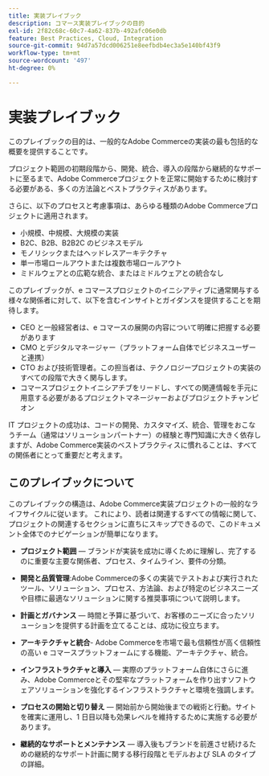 ```yaml
---
title: 実装プレイブック
description: コマース実装プレイブックの目的
exl-id: 2f82c68c-60c7-4a62-837b-492afc06e0db
feature: Best Practices, Cloud, Integration
source-git-commit: 94d7a57dcd006251e8eefbdb4ec3a5e140bf43f9
workflow-type: tm+mt
source-wordcount: '497'
ht-degree: 0%

---
```


# 実装プレイブック

このプレイブックの目的は、一般的なAdobe Commerceの実装の最も包括的な概要を提供することです。

プロジェクト範囲の初期段階から、開発、統合、導入の段階から継続的なサポートに至るまで、Adobe Commerceプロジェクトを正常に開始するために検討する必要がある、多くの方法論とベストプラクティスがあります。

さらに、以下のプロセスと考慮事項は、あらゆる種類のAdobe Commerceプロジェクトに適用されます。

- 小規模、中規模、大規模の実装
- B2C、B2B、B2B2C のビジネスモデル
- モノリシックまたはヘッドレスアーキテクチャ
- 単一市場ロールアウトまたは複数市場ロールアウト
- ミドルウェアとの広範な統合、またはミドルウェアとの統合なし

このプレイブックが、e コマースプロジェクトのイニシアティブに通常関与する様々な関係者に対して、以下を含むインサイトとガイダンスを提供することを期待します。

- CEO と一般経営者は、e コマースの展開の内容について明確に把握する必要があります
- CMO とデジタルマネージャー（プラットフォーム自体でビジネスユーザーと連携）
- CTO および技術管理者。この担当者は、テクノロジープロジェクトの実装のすべての段階で大きく関与します。
- コマースプロジェクトイニシアチブをリードし、すべての関連情報を手元に用意する必要があるプロジェクトマネージャーおよびプロジェクトチャンピオン

IT プロジェクトの成功は、コードの開発、カスタマイズ、統合、管理をおこなうチーム（通常はソリューションパートナー）の経験と専門知識に大きく依存しますが、Adobe Commerce実装のベストプラクティスに慣れることは、すべての関係者にとって重要だと考えます。

## このプレイブックについて

このプレイブックの構造は、Adobe Commerce実装プロジェクトの一般的なライフサイクルに従います。 これにより、読者は関連するすべての情報に関して、プロジェクトの関連するセクションに直ちにスキップできるので、このドキュメント全体でのナビゲーションが簡単になります。

- **プロジェクト範囲** — ブランドが実装を成功に導くために理解し、完了するのに重要な主要な関係者、プロセス、タイムライン、要件の分類。

- **開発と品質管理**:Adobe Commerceの多くの実装でテストおよび実行されたツール、ソリューション、プロセス、方法論、および特定のビジネスニーズや目標に最適なソリューションに関する推奨事項について説明します。

- **計画とガバナンス** — 時間と予算に基づいて、お客様のニーズに合ったソリューションを提供する計画を立てることは、成功に役立ちます。

- **アーキテクチャと統合**- Adobe Commerceを市場で最も信頼性が高く信頼性の高い e コマースプラットフォームにする機能、アーキテクチャ、統合。

- **インフラストラクチャと導入** — 実際のプラットフォーム自体にさらに進み、Adobe Commerceとその堅牢なプラットフォームを作り出すソフトウェアソリューションを強化するインフラストラクチャと環境を強調します。

- **プロセスの開始と切り替え** — 開始前から開始後までの戦術と行動。サイトを確実に運用し、1 日目以降も効果レベルを維持するために実施する必要があります。

- **継続的なサポートとメンテナンス** — 導入後もブランドを前進させ続けるための継続的なサポート計画に関する移行段階とモデルおよび SLA のタイプの詳細。
